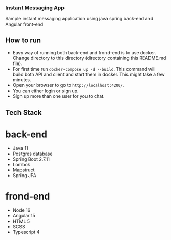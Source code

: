 ### Instant Messaging App
Sample instant messaging application using java spring back-end and Angular front-end 

## How to run
- Easy way of running both back-end and frond-end is to use docker. Change directory to this directory (directory containing this README.md file).
- For first time run `docker-compose up -d --build`. This command will build both API and client and start them in docker. This might take a few minutes. 
- Open your browser to go to `http://localhost:4200/`.
- You can either login or sign up.
- Sign up more than one user for you to chat. 

## Tech Stack

# back-end
- Java 11
- Postgres database
- Spring Boot 2.7.11
- Lombok
- Mapstruct
- Spring JPA

# frond-end
- Node 16
- Angular 15
- HTML 5
- SCSS
- Typescript 4

